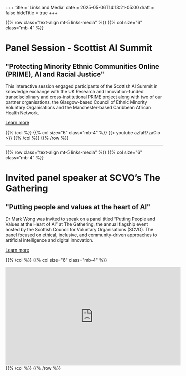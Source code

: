 +++
title = 'Links and Media'
date = 2025-05-06T14:13:21-05:00
draft = false
hideTitle = true
+++


{{% row class="text-align mt-5 links-media" %}}
{{% col size="6" class="mb-4" %}}

# Panel Session - Scottist AI Summit
## "Protecting Minority Ethnic Communities Online (PRIME), AI and Racial Justice"

This interactive session engaged participants of the Scottish AI Summit in knowledge exchange with the UK Research and
Innovation-funded transdisciplinary and cross-institutional PRIME project along with two of our partner organisations,
the Glasgow-based Council of Ethnic Minority Voluntary Organisations and the Manchester-based Caribbean African Health
Network.

<a href="https://www.scottishaisummit.com/panel-protecting-minority-ethnic-communities-online-prime-ai-and-racial-justice-plenary" target="_blank" class="btn btn-primary ">
Learn more</a>

{{% /col %}}
{{% col size="6" class="mb-4" %}}
{{< youtube azfaR7zaCio >}}
{{% /col %}}
{{% /row %}}

---


{{% row class="text-align mt-5 links-media" %}}
{{% col size="6" class="mb-4" %}}

# Invited panel speaker at SCVO’s The Gathering
## "Putting people and values at the heart of Al"

Dr Mark Wong was invited to speak on a panel titled “Putting People and Values at the Heart of AI” at The Gathering, the annual flagship event hosted by the Scottish Council for Voluntary Organisations (SCVO). The panel focused on ethical, inclusive, and community-driven approaches to artificial intelligence and digital innovation.

<a href="https://scvo.scot/the-gathering/events?utm_source=scvo&utm_medium=website&utm_campaign=search" target="_blank" class="btn btn-primary ">
Learn more</a>

{{% /col %}}
{{% col size="6" class="mb-4" %}}
<iframe width="560" height="315" src="https://www.youtube.com/embed/QY-GjhBnylQ?start=1079" frameborder="0" allowfullscreen></iframe>
{{% /col %}}
{{% /row %}}

